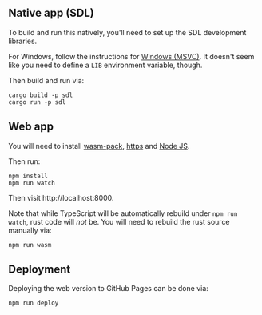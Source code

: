 ## Native app (SDL)

To build and run this natively, you'll need to set up the SDL development libraries.

For Windows, follow the instructions for [Windows (MSVC)](https://github.com/Rust-SDL2/rust-sdl2#windows-msvc).  It doesn't seem like you need to define a `LIB` environment variable, though.

Then build and run via:

```
cargo build -p sdl
cargo run -p sdl
```

## Web app

You will need to install [wasm-pack](https://rustwasm.github.io/wasm-pack/installer/), [https](https://crates.io/crates/https) and [Node JS](https://nodejs.org/).

Then run:

```
npm install
npm run watch
```

Then visit http://localhost:8000.

Note that while TypeScript will be automatically rebuild under `npm run watch`, rust code will _not_ be. You will need to rebuild the rust source manually via:

```
npm run wasm
```

## Deployment

Deploying the web version to GitHub Pages can be done via:

```
npm run deploy
```
